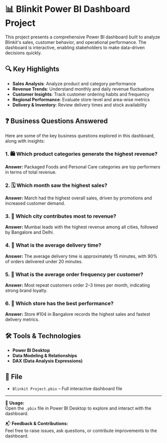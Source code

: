 # 📊 Blinkit Power BI Dashboard Project

This project presents a comprehensive Power BI dashboard built to analyze Blinkit's sales, customer behavior, and operational performance. The dashboard is interactive, enabling stakeholders to make data-driven decisions quickly.

## 🔍 Key Highlights

- **Sales Analysis**: Analyze product and category performance
- **Revenue Trends**: Understand monthly and daily revenue fluctuations
- **Customer Insights**: Track customer ordering habits and frequency
- **Regional Performance**: Evaluate store-level and area-wise metrics
- **Delivery & Inventory**: Review delivery times and stock availability

## ❓ Business Questions Answered

Here are some of the key business questions explored in this dashboard, along with insights:

### 1. 🛍️ Which product categories generate the highest revenue?
**Answer:** Packaged Foods and Personal Care categories are top performers in terms of total revenue.

### 2. 🗓️ Which month saw the highest sales?
**Answer:** March had the highest overall sales, driven by promotions and increased customer demand.

### 3. 📍 Which city contributes most to revenue?
**Answer:** Mumbai leads with the highest revenue among all cities, followed by Bangalore and Delhi.

### 4. 🚚 What is the average delivery time?
**Answer:** The average delivery time is approximately 15 minutes, with 90% of orders delivered under 20 minutes.

### 5. 👤 What is the average order frequency per customer?
**Answer:** Most repeat customers order 2–3 times per month, indicating strong brand loyalty.

### 6. 🏪 Which store has the best performance?
**Answer:** Store #104 in Bangalore records the highest sales and fastest delivery metrics.

## 🛠 Tools & Technologies

- **Power BI Desktop**
- **Data Modeling & Relationships**
- **DAX (Data Analysis Expressions)**

## 📁 File

- `Blinkit Project.pbix` – Full interactive dashboard file

---

🚀 **Usage:**  
Open the `.pbix` file in Power BI Desktop to explore and interact with the dashboard.

📬 **Feedback & Contributions:**  
Feel free to raise issues, ask questions, or contribute improvements to the dashboard.

